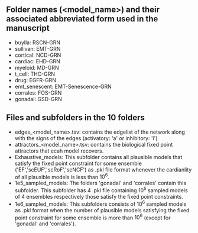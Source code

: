 ## Folder names (<model_name>) and their associated abbreviated form used in the manuscript
- buylla: RSCN-GRN
- sullivan: EMT-GRN
- cortical: NCD-GRN
- cardiac: EHD-GRN
- myeloid: MD-GRN
- t_cell: THC-GRN
- drug: EGFR-GRN
- emt_senescent: EMT-Senescence-GRN
- corrales: FOS-GRN
- gonadal: GSD-GRN
## Files and subfolders in the 10 folders
- edges_<model_name>.tsv: contains the edgelist of the network along with the signs of the edges (activatory: 'a' or inhibitory: 'i')
- attractors_<model_name>.tsv: contains the biological fixed point attractors that ecah model recovers.
- Exhaustive_models: This subfolder contains all plausible models that satisfy the fixed point constraint for some ensemble ('EF','scEUF','scRoF','scNCF') as .pkl file format whenever the cardianlity of all plausible models is less than $10^6$.
- 1e5_sampled_models: The folders 'gonadal' and 'corrales' contain this subfolder. This subfolder has 4 .pkl file containing $10^5$ sampled models of 4 ensembles respectively those satisfy the fixed point constraints.
- 1e6_sampled_models: This subfolders consists of $10^6$ sampled models as .pkl format when the number of plausible models satisfying the fixed point constraint for some ensemble is more than $10^6$ (except for 'gonadal' and 'corrales').
